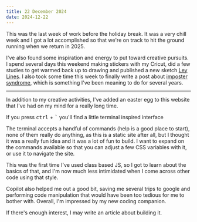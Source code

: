 ```yaml
---
title: 22 December 2024
date: 2024-12-22
---
```


This was the last week of work before the holiday break. It was a very chill week and I got a lot accomplished so that we're on track to hit the ground running when we return in 2025.

I've also found some inspiration and energy to put toward creative pursuits. I spend several days this weekend making stickers with my Cricut, did a few studies to get warmed back up to drawing and published a new sketch [Ley Lines](/sketchbook/2024/ley-lines/). I also took some time this week to finally write a post about [imposter syndrome](/posts/2024/on-imposter-syndrome/), which is something I've been meaning to do for several years.

---

In addition to my creative activities, I've added an easter egg to this website that I've had on my mind for a really long time.

<p>If you press <kbd>ctrl</kbd> + <kbd>`</kbd> you'll find a little terminal inspired interface</p>

The terminal accepts a handful of commands (help is a good place to start), none of them really do anything, as this is a static site after all, but I thought it was a really fun idea and it was a lot of fun to build. I want to expand on the commands available so that you can adjust a few CSS variables with it, or use it to navigate the site.

This was the first time I've used class based JS, so I got to learn about the basics of that, and I'm now much less intimidated when I come across other code using that style.

Copilot also helped me out a good bit, saving me several trips to google and performing code manipulation that would have been too tedious for me to bother with. Overall, I'm impressed by my new coding companion.

If there's enough interest, I may write an article about building it.
